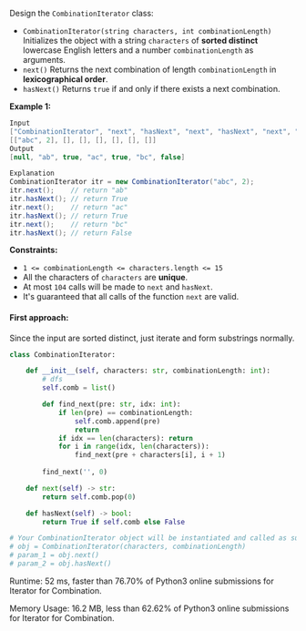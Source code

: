 Design the `CombinationIterator` class:

- `CombinationIterator(string characters, int combinationLength)` Initializes the object with a string `characters` of **sorted distinct** lowercase English letters and a number `combinationLength` as arguments.
- `next()` Returns the next combination of length `combinationLength` in **lexicographical order**.
- `hasNext()` Returns `true` if and only if there exists a next combination.

 

**Example 1:**

```java
Input
["CombinationIterator", "next", "hasNext", "next", "hasNext", "next", "hasNext"]
[["abc", 2], [], [], [], [], [], []]
Output
[null, "ab", true, "ac", true, "bc", false]

Explanation
CombinationIterator itr = new CombinationIterator("abc", 2);
itr.next();    // return "ab"
itr.hasNext(); // return True
itr.next();    // return "ac"
itr.hasNext(); // return True
itr.next();    // return "bc"
itr.hasNext(); // return False
```

 

**Constraints:**

- `1 <= combinationLength <= characters.length <= 15`
- All the characters of `characters` are **unique**.
- At most `104` calls will be made to `next` and `hasNext`.
- It's guaranteed that all calls of the function `next` are valid.

#### First approach:

Since the input are sorted distinct, just iterate and form substrings normally.

```python
class CombinationIterator:

    def __init__(self, characters: str, combinationLength: int):
        # dfs
        self.comb = list()

        def find_next(pre: str, idx: int):
            if len(pre) == combinationLength:
                self.comb.append(pre)
                return
            if idx == len(characters): return
            for i in range(idx, len(characters)):
                find_next(pre + characters[i], i + 1)
        
        find_next('', 0)

    def next(self) -> str:
        return self.comb.pop(0)

    def hasNext(self) -> bool:
        return True if self.comb else False

# Your CombinationIterator object will be instantiated and called as such:
# obj = CombinationIterator(characters, combinationLength)
# param_1 = obj.next()
# param_2 = obj.hasNext()
```

Runtime: 52 ms, faster than 76.70% of Python3 online submissions for Iterator for Combination.

Memory Usage: 16.2 MB, less than 62.62% of Python3 online submissions for Iterator for Combination.